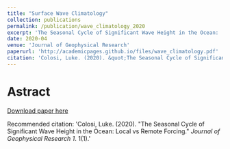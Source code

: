 ```yaml
---
title: "Surface Wave Climatology"
collection: publications
permalink: /publication/wave_climatology_2020
excerpt: 'The Seasonal Cycle of Significant Wave Height in the Ocean:  Local vs Remote Forcing'
date: 2020-04
venue: 'Journal of Geophysical Research'
paperurl: 'http://academicpages.github.io/files/wave_climatology.pdf'
citation: 'Colosi, Luke. (2020). &quot;The Seasonal Cycle of Significant Wave Height in the Ocean:  Local vs Remote Forcing.&quot; <i>Journal of Geophysical Research 1</i>. 1(1).'
---
```

# Astract



[Download paper here](http://academicpages.github.io/files/wave_climatology.pdf)

Recommended citation: 'Colosi, Luke. (2020). &quot;The Seasonal Cycle of Significant Wave Height in the Ocean:  Local vs Remote Forcing.&quot; <i>Journal of Geophysical Research 1</i>. 1(1).'
